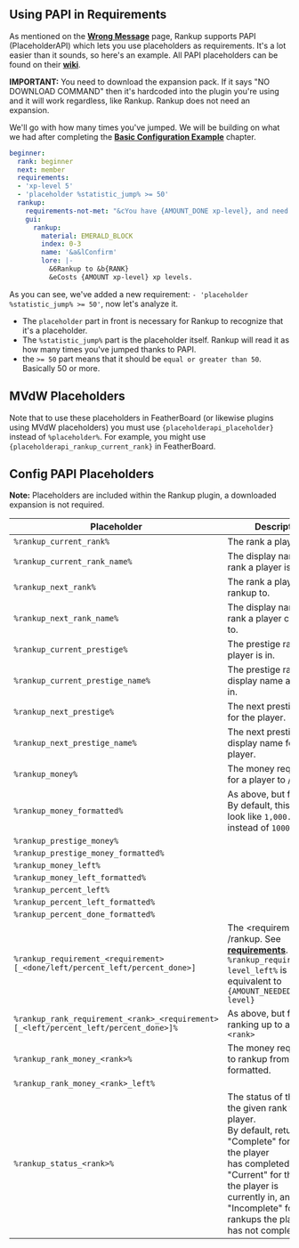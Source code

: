 ## Using PAPI in Requirements
As mentioned on the **[Wrong Message](../Basic-Configuration-Example/Wrong-message.md)** page, Rankup supports PAPI (PlaceholderAPI) which lets you use placeholders as requirements. It's a lot easier than it sounds, so here's an example. All PAPI placeholders can be found on their **[wiki](https://github.com/PlaceholderAPI/PlaceholderAPI/wiki/Placeholders)**.
 
**IMPORTANT:** You need to download the expansion pack. If it says "NO DOWNLOAD COMMAND" then it's hardcoded into the plugin you're using and it will work regardless, like Rankup. Rankup does not need an expansion.
 
We'll go with how many times you've jumped. We will be building on what we had after completing the **[Basic Configuration Example](../Core-Files/Basic-Configuration-Example.md)** chapter.
 
```yaml
beginner:
  rank: beginner
  next: member
  requirements:
  - 'xp-level 5'
  - 'placeholder %statistic_jump% >= 50'
  rankup:
    requirements-not-met: "&cYou have {AMOUNT_DONE xp-level}, and need {AMOUNT xp-level} xp levels to rankup!"
    gui:
      rankup:
        material: EMERALD_BLOCK
        index: 0-3
        name: '&a&lConfirm'
        lore: |-
          &6Rankup to &b{RANK}
          &eCosts {AMOUNT xp-level} xp levels.
```
 
As you can see, we've added a new requirement: `- 'placeholder %statistic_jump% >= 50'`, now let's analyze it.
* The `placeholder` part in front is necessary for Rankup to recognize that it's a placeholder.
* The `%statistic_jump%` part is the placeholder itself. Rankup will read it as how many times you've jumped thanks to PAPI.
* the `>= 50` part means that it should be `equal or greater than 50`. Basically 50 or more.

## MVdW Placeholders
Note that to use these placeholders in FeatherBoard (or likewise plugins using MVdW placeholders) you must use `{placeholderapi_placeholder}` instead of `%placeholder%`. For example, you might use `{placeholderapi_rankup_current_rank}` in FeatherBoard.

## Config PAPI Placeholders
**Note:** Placeholders are included within the Rankup plugin, a downloaded expansion is not required.

| Placeholder | Description
| ----------- | -----------
| `%rankup_current_rank%` | The rank a player is in.
| `%rankup_current_rank_name%` | The display name of a rank a player is in.
| `%rankup_next_rank%` | The rank a player can rankup to.
| `%rankup_next_rank_name%` | The display name of a rank a player can rankup to.
| `%rankup_current_prestige%` | The prestige rank a player is in.
| `%rankup_current_prestige_name%` | The prestige rank's display name a player is in.
| `%rankup_next_prestige%` | The next prestige rank for the player.
| `%rankup_next_prestige_name%` | The next prestige rank's display name for the player.
| `%rankup_money%` | The money requirement for a player to /rankup.
| `%rankup_money_formatted%` | As above, but formatted. By default, this might<br>look like `1,000.00` instead of `1000.0`
| `%rankup_prestige_money%` |
| `%rankup_prestige_money_formatted%` |
| `%rankup_money_left%` |
| `%rankup_money_left_formatted%` |
| `%rankup_percent_left%` |
| `%rankup_percent_left_formatted%` |
| `%rankup_percent_done_formatted%` |
| `%rankup_requirement_<requirement>[_<done/left/percent_left/percent_done>]` | The \<requirement> to /rankup. See **[requirements](https://github.com/okx-code/Rankup3/wiki/Requirements)**.<br>`%rankup_requirement_xp-level_left%` is equivalent to<br>`{AMOUNT_NEEDED xp-level}`
| `%rankup_rank_requirement_<rank>_<requirement>[_<left/percent_left/percent_done>]%` | As above, but for ranking up to a certain `<rank>`
| `%rankup_rank_money_<rank>%` | The money requirement to rankup from **<rank>**. This is formatted.
| `%rankup_rank_money_<rank>_left%` |
| `%rankup_status_<rank>%` | The status of the rank of the given rank for the player.<br>By default, returns "Complete" for rankups the player<br>has completed, "Current" for the rankup the player is<br>currently in, and "Incomplete" for rankups the player<br>has not completed.
